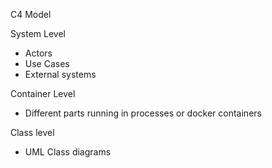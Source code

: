 C4 Model

System Level
- Actors
- Use Cases
- External systems

Container Level
- Different parts running in processes or docker containers

Class level
- UML Class diagrams
